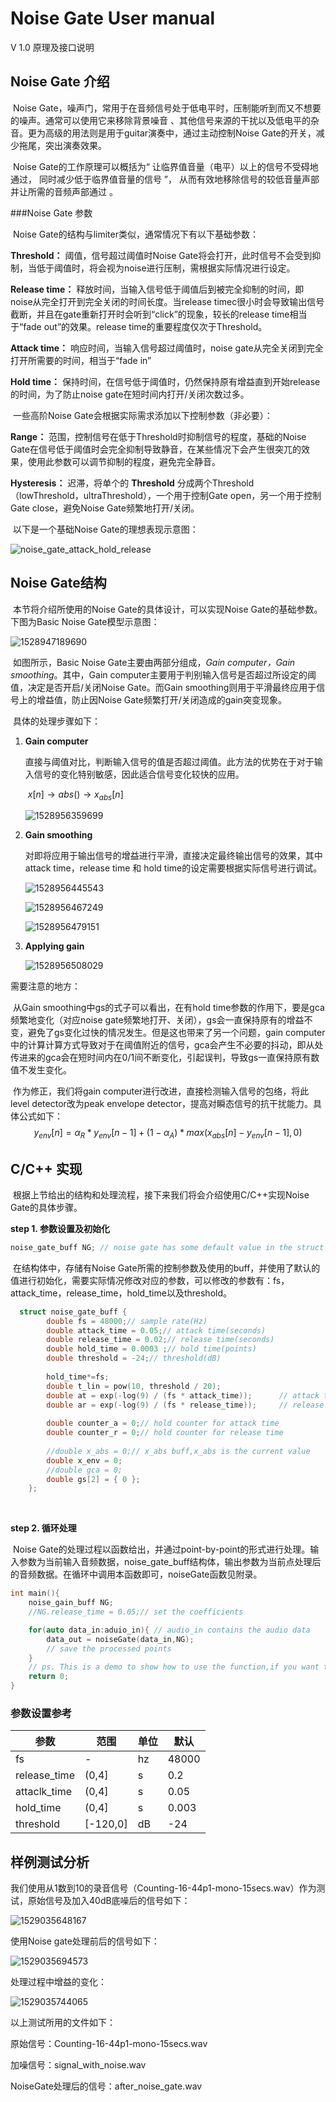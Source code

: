 # Noise Gate User manual

V 1.0	原理及接口说明

## Noise Gate 介绍

​	Noise Gate，噪声门，常用于在音频信号处于低电平时，压制能听到而又不想要的噪声。通常可以使用它来移除背景噪音 、其他信号来源的干扰以及低电平的杂音。更为高级的用法则是用于guitar演奏中，通过主动控制Noise Gate的开关，减少拖尾，突出演奏效果。

​	Noise Gate的工作原理可以概括为“ 让临界值音量（电平）以上的信号不受碍地通过， 同时减少低于临界值音量的信号 ”， 从而有效地移除信号的较低音量声部并让所需的音频声部通过 。

###Noise Gate 参数

​	Noise Gate的结构与limiter类似，通常情况下有以下基础参数：

**Threshold：** 阈值，信号超过阈值时Noise Gate将会打开，此时信号不会受到抑制，当低于阈值时，将会视为noise进行压制，需根据实际情况进行设定。

**Release time：** 释放时间，当输入信号低于阈值后到被完全抑制的时间，即noise从完全打开到完全关闭的时间长度。当release timec很小时会导致输出信号截断，并且在gate重新打开时会听到“click”的现象，较长的release time相当于“fade out”的效果。release time的重要程度仅次于Threshold。

**Attack time：** 响应时间，当输入信号超过阈值时，noise gate从完全关闭到完全打开所需要的时间，相当于“fade in”

**Hold time：** 保持时间，在信号低于阈值时，仍然保持原有增益直到开始release的时间，为了防止noise gate在短时间内打开/关闭次数过多。

​	一些高阶Noise Gate会根据实际需求添加以下控制参数（非必要）：

**Range：** 范围，控制信号在低于Threshold时抑制信号的程度，基础的Noise Gate在信号低于阈值时会完全抑制导致静音，在某些情况下会产生很突兀的效果，使用此参数可以调节抑制的程度，避免完全静音。

**Hysteresis：** 迟滞，将单个的 **Threshold** 分成两个Threshold（lowThreshold，ultraThreshold），一个用于控制Gate open，另一个用于控制Gate close，避免Noise Gate频繁地打开/关闭。

​	以下是一个基础Noise Gate的理想表现示意图：

![noise_gate_attack_hold_release](assets/clip_image001.png) 

## Noise Gate结构

​	本节将介绍所使用的Noise Gate的具体设计，可以实现Noise Gate的基础参数。下图为Basic Noise Gate模型示意图：

![1528947189690](assets/1528947189690.png)

​	如图所示，Basic Noise Gate主要由两部分组成，*Gain computer，Gain smoothing*。其中，Gain computer主要用于判别输入信号是否超过所设定的阈值，决定是否开启/关闭Noise Gate。而Gain smoothing则用于平滑最终应用于信号上的增益值，防止因Noise Gate频繁打开/关闭造成的gain突变现象。

​	具体的处理步骤如下：

1. **Gain computer**

   ​	直接与阈值对比，判断输入信号的值是否超过阈值。此方法的优势在于对于输入信号的变化特别敏感，因此适合信号变化较快的应用。

   ​	  $x[n] \rightarrow abs() \rightarrow x_{abs}[n]$ 

   ![1528956359699](assets/1528956359699.png)

2. **Gain smoothing**

   ​	对即将应用于输出信号的增益进行平滑，直接决定最终输出信号的效果，其中attack time，release time 和 hold time的设定需要根据实际信号进行调试。

   ![1528956445543](assets/1528956445543.png)

   ![1528956467249](assets/1528956467249.png)

   ![1528956479151](assets/1528956479151.png)

3. **Applying gain**

   ![1528956508029](assets/1528956508029.png)

需要注意的地方：

​	从Gain smoothing中gs的式子可以看出，在有hold time参数的作用下，要是gca频繁地变化（对应noise gate频繁地打开、关闭），gs会一直保持原有的增益不变，避免了gs变化过快的情况发生。但是这也带来了另一个问题，gain computer中的计算计算方式导致对于在阈值附近的信号，gca会产生不必要的抖动，即从处传进来的gca会在短时间内在0/1间不断变化，引起误判，导致gs一直保持原有数值不发生变化。

​	作为修正，我们将gain computer进行改进，直接检测输入信号的包络，将此level detector改为peak envelope detector，提高对瞬态信号的抗干扰能力。具体公式如下：
$$
y_{env}[n] = \alpha_R*y_{env}[n-1]+(1-\alpha_A)*max(x_{abs}[n]-y_{env}[n-1],0)
$$
## C/C++ 实现

​	根据上节给出的结构和处理流程，接下来我们将会介绍使用C/C++实现Noise Gate的具体步骤。

**step 1. 参数设置及初始化**

```c++
noise_gate_buff NG;	// noise gate has some default value in the struct
```

​	在结构体中，存储有Noise Gate所需的控制参数及使用的buff，并使用了默认的值进行初始化，需要实际情况修改对应的参数，可以修改的参数有：fs，attack_time，release_time，hold_time以及threshold。

```c++
  struct noise_gate_buff {
        double fs = 48000;// sample rate(Hz)
        double attack_time = 0.05;// attack time(seconds)
        double release_time = 0.02;// release time(seconds)
        double hold_time = 0.0003 ;// hold time(points)
        double threshold = -24;// threshold(dB)
        
      	hold_time*=fs;
        double t_lin = pow(10, threshold / 20);
        double at = exp(-log(9) / (fs * attack_time));		// attack time smoothing coefficient
        double ar = exp(-log(9) / (fs * release_time));		// release time smoothing coefficient
    
        double counter_a = 0;// hold counter for attack time
        double counter_r = 0;// hold counter for release time
    
        //double x_abs = 0;// x_abs buff,x_abs is the current value
        double x_env = 0;
        //double gca = 0;
        double gs[2] = { 0 };
    };
```

​	

**step 2. 循环处理**

​	Noise Gate的处理过程以函数给出，并通过point-by-point的形式进行处理。输入参数为当前输入音频数据，noise_gate_buff结构体，输出参数为当前点处理后的音频数据。在循环中调用本函数即可，noiseGate函数见附录。

```c++
int main(){
    noise_gain_buff NG;
    //NG.release_time = 0.05;// set the coefficients 

    for(auto data_in:aduio_in){ // audio_in contains the audio data
        data_out = noiseGate(data_in,NG);
        // save the processed points
    }
	// ps. This is a demo to show how to use the function,if you want to run the codes in your PC,make sure you have the wav file read/write method.
    return 0;
}
```

### 参数设置参考

| 参数         | 范围     | 单位 | 默认  |
| ------------ | -------- | ---- | ----- |
| fs           | -        | hz   | 48000 |
| release_time | (0,4]    | s    | 0.2   |
| attaclk_time | (0,4]    | s    | 0.05  |
| hold_time    | (0,4]    | s    | 0.003 |
| threshold    | [-120,0] | dB   | -24   |

## 样例测试分析

​	我们使用从1数到10的录音信号（Counting-16-44p1-mono-15secs.wav）作为测试，原始信号及加入40dB底噪后的信号如下：

![1529035648167](assets/1529035648167.png)

使用Noise gate处理前后的信号如下：

![1529035694573](assets/1529035694573.png)

处理过程中增益的变化：

![1529035744065](assets/1529035744065.png)



以上测试所用的文件如下：

原始信号：Counting-16-44p1-mono-15secs.wav

加噪信号：signal_with_noise.wav

NoiseGate处理后的信号：after_noise_gate.wav



